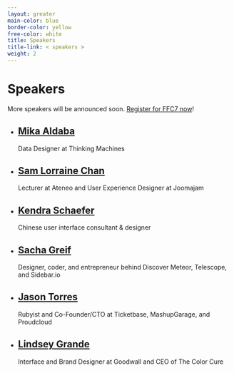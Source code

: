 ```yaml
---
layout: greater
main-color: blue
border-color: yellow
free-color:	white
title: Speakers
title-link: < speakers >
weight: 2
---
```


# Speakers

More speakers will be announced soon. <a target="_blank" href="https://www.eventbrite.com/e/form-function-class-7-conference-tickets-24640606718#tickets">Register for FFC7 now</a>!

- ## <a target="_blank" href="http://mika.ph">Mika Aldaba</a>

  Data Designer at Thinking Machines 

- ## <a target="_blank" href="https://www.linkedin.com/in/samlorrainechan">Sam Lorraine Chan</a>

  Lecturer at Ateneo and User Experience Designer at Joomajam

- ## <a target="_blank" href="http://www.kendraschaefer.com/">Kendra Schaefer</a> 

  Chinese user interface consultant & designer

- ## <a target="_blank" href="http://sachagreif.com">Sacha Greif</a> 

  Designer, coder, and entrepreneur behind Discover Meteor, Telescope, and Sidebar.io

- ## <a target="_blank" href="http://www.jasontorres.com/">Jason Torres</a> 

  Rubyist and Co-Founder/CTO at Ticketbase, MashupGarage, and Proudcloud

- ## <a target="_blank" href="http://www.lindseygrande.com/">Lindsey Grande</a>  

  Interface and Brand Designer at Goodwall and CEO of The Color Cure

